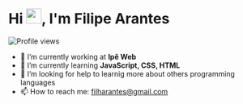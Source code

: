 
<h1 align="left">Hi <img src="https://raw.githubusercontent.com/kaueMarques/kaueMarques/master/hi.gif" height="30px">, I'm Filipe Arantes</h1>
<p align="left"> <img src="https://komarev.com/ghpvc/?username=maykbrito&color=yellow" alt="Profile views" /> </p>

- 🔭 I’m currently working at **Ipê Web** <br>
- 🌱 I’m currently learning **JavaScript, CSS, HTML** <br>
- 🤔 I’m looking for help to learnig more about others programming languages <br>
- 📫 How to reach me: filharantes@gmail.com 

